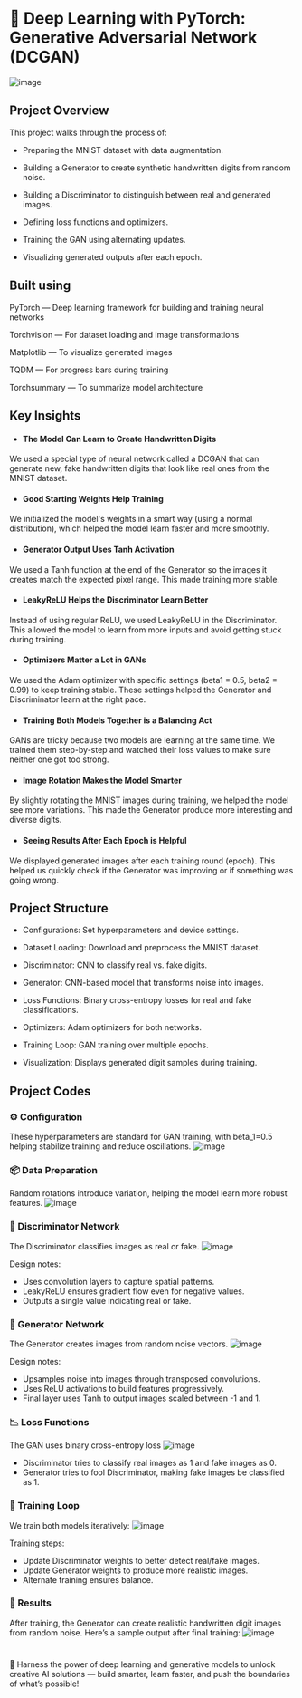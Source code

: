 # 🧠 Deep Learning with PyTorch: Generative Adversarial Network (DCGAN)
![image](https://github.com/user-attachments/assets/c47f82f6-f400-4a2b-a8f3-e1541454bb5d)

## Project Overview
This project walks through the process of:

- Preparing the MNIST dataset with data augmentation.

- Building a Generator to create synthetic handwritten digits from random noise.

- Building a Discriminator to distinguish between real and generated images.

- Defining loss functions and optimizers.

- Training the GAN using alternating updates.

- Visualizing generated outputs after each epoch.

## Built using

PyTorch — Deep learning framework for building and training neural networks

Torchvision — For dataset loading and image transformations

Matplotlib — To visualize generated images

TQDM — For progress bars during training

Torchsummary — To summarize model architecture

## Key Insights
- #### The Model Can Learn to Create Handwritten Digits
We used a special type of neural network called a DCGAN that can generate new, fake handwritten digits that look like real ones from the MNIST dataset.

- #### Good Starting Weights Help Training
We initialized the model's weights in a smart way (using a normal distribution), which helped the model learn faster and more smoothly.

- #### Generator Output Uses Tanh Activation
We used a Tanh function at the end of the Generator so the images it creates match the expected pixel range. This made training more stable.

- #### LeakyReLU Helps the Discriminator Learn Better
Instead of using regular ReLU, we used LeakyReLU in the Discriminator. This allowed the model to learn from more inputs and avoid getting stuck during training.

- #### Optimizers Matter a Lot in GANs
We used the Adam optimizer with specific settings (beta1 = 0.5, beta2 = 0.99) to keep training stable. These settings helped the Generator and Discriminator learn at the right pace.

- #### Training Both Models Together is a Balancing Act
GANs are tricky because two models are learning at the same time. We trained them step-by-step and watched their loss values to make sure neither one got too strong.

- #### Image Rotation Makes the Model Smarter
By slightly rotating the MNIST images during training, we helped the model see more variations. This made the Generator produce more interesting and diverse digits.

- #### Seeing Results After Each Epoch is Helpful
We displayed generated images after each training round (epoch). This helped us quickly check if the Generator was improving or if something was going wrong.

## Project Structure
- Configurations: Set hyperparameters and device settings.

- Dataset Loading: Download and preprocess the MNIST dataset.

- Discriminator: CNN to classify real vs. fake digits.

- Generator: CNN-based model that transforms noise into images.

- Loss Functions: Binary cross-entropy losses for real and fake classifications.

- Optimizers: Adam optimizers for both networks.

- Training Loop: GAN training over multiple epochs.

- Visualization: Displays generated digit samples during training.

## Project Codes

### ⚙️ Configuration
These hyperparameters are standard for GAN training, with beta_1=0.5 helping stabilize training and reduce oscillations.
![image](https://github.com/user-attachments/assets/b562cac6-3519-415f-a072-7da9dd752567)

### 📦 Data Preparation
Random rotations introduce variation, helping the model learn more robust features.
![image](https://github.com/user-attachments/assets/41e0b53e-d677-4260-b963-edb74337ad64)

### 🧱 Discriminator Network
The Discriminator classifies images as real or fake.
![image](https://github.com/user-attachments/assets/dec967c1-1d12-4a77-a5b3-362a388e8798)

Design notes:
- Uses convolution layers to capture spatial patterns.
- LeakyReLU ensures gradient flow even for negative values.
- Outputs a single value indicating real or fake.

### 🧠 Generator Network
The Generator creates images from random noise vectors.
![image](https://github.com/user-attachments/assets/bc4d2dda-63a4-4d72-965e-eb2c754f413f)

Design notes:
- Upsamples noise into images through transposed convolutions.
- Uses ReLU activations to build features progressively.
- Final layer uses Tanh to output images scaled between -1 and 1.

### 📉 Loss Functions
The GAN uses binary cross-entropy loss
![image](https://github.com/user-attachments/assets/127bc67b-0c90-49d1-aea3-c3323acf6305)

- Discriminator tries to classify real images as 1 and fake images as 0.
- Generator tries to fool Discriminator, making fake images be classified as 1.

### 🔁 Training Loop
We train both models iteratively:
![image](https://github.com/user-attachments/assets/d6d7afd4-a8f9-41eb-bb7c-f20b93183cb3)

Training steps:
- Update Discriminator weights to better detect real/fake images.
- Update Generator weights to produce more realistic images.
- Alternate training ensures balance.

### 🧪 Results
After training, the Generator can create realistic handwritten digit images from random noise. Here’s a sample output after final training:
![image](https://github.com/user-attachments/assets/d2d209cd-caa5-4dc4-a234-683c8e25aedb)

#
🚀 Harness the power of deep learning and generative models to unlock creative AI solutions — build smarter, learn faster, and push the boundaries of what’s possible!
